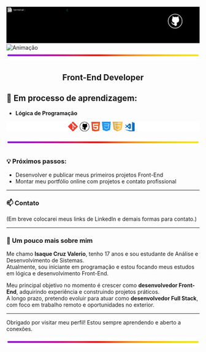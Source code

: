 ![Banner](./Assets.GitHub/banner/BannerScript.gif)
![Animação](./Assets.GitHub/banner/Animacao.gif)
![BlueLine](./Assets.GitHub/more/colorLine.png)

<h2 align="center">Front-End Developer</h2>

## 🚀 Em processo de aprendizagem:

- **Lógica de Programação** 
 
![icones](./Assets.GitHub/icones/Stacks.png)

![BlueLine](./Assets.GitHub/more/colorLine.png)

### 💡 Próximos passos:

- Desenvolver e publicar meus primeiros projetos Front-End  
- Montar meu portfólio online com projetos e contato profissional  

---

### 📫 Contato

(Em breve colocarei meus links de LinkedIn e demais formas para contato.)

---

### 🧠 Um pouco mais sobre mim

Me chamo **Isaque Cruz Valerio**, tenho 17 anos e sou estudante de Análise e Desenvolvimento de Sistemas.  
Atualmente, sou iniciante em programação e estou focando meus estudos em lógica e desenvolvimento Front-End.

Meu principal objetivo no momento é crescer como **desenvolvedor Front-End**, adquirindo experiência e construindo projetos práticos.  
A longo prazo, pretendo evoluir para atuar como **desenvolvedor Full Stack**, com foco em trabalho remoto e oportunidades no exterior.

---

Obrigado por visitar meu perfil! Estou sempre aprendendo e aberto a conexões.

![BlueLine](./Assets.GitHub/more/colorLine.png)
